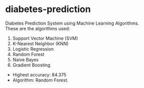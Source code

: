 # diabetes-prediction
Diabetes Prediction System using Machine Learning Algorithms. <br>
These are the algorithms used:
1. Support Vector Machine (SVM)
2. K-Nearest Neighbor (KNN)
3. Logistic Regression
4. Random Forest
5. Naive Bayes
6. Gradient Boosting

* Highest accuracy: 84.375 
* Algorithm: Random Forest.
